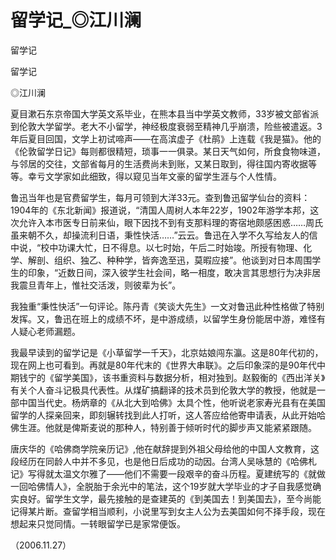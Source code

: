# 留学记_◎江川澜

留学记

留学记

◎江川澜

夏目漱石东京帝国大学英文系毕业，在熊本县当中学英文教师，33岁被文部省派到伦敦大学留学。老大不小留学，神经极度衰弱至精神几乎崩溃，险些被遣返。3年后夏目回国，文学上初试啼声——在高滨虚子《杜鹃》上连载《我是猫》。他的《伦敦留学日记》每则都很精短，琐事一一俱录。某日天气如何，所食食物味道，与邻居的交往，文部省每月的生活费尚未到账，又某日取到，得往国内寄收据等等。幸亏文学家如此细致，得以窥见当年文豪的留学生涯与个人性情。

鲁迅当年也是官费留学生，每月可领到大洋33元。查到鲁迅留学仙台的资料：1904年的《东北新闻》报道说，“清国人周树人本年22岁，1902年游学本邦，这次允许入本市医专日前来仙，眼下因找不到有支那料理的寄宿地颇感困惑……周氏虽来朝不久，却操流利日语，秉性快活……”云云。鲁迅在入学不久写给友人的信中说，“校中功课大忙，日不得息。以七时始，午后二时始竣。所授有物理、化学、解剖、组织、独乙、种种学，皆奔逸至迅，莫暇应接”。他谈到对日本周围学生的印象，“近数日间，深入彼学生社会间，略一相度，敢决言其思想行为决非居我震旦青年上，惟社交活泼，则彼辈为长”。

我独重“秉性快活”一句评论。陈丹青《笑谈大先生》一文对鲁迅此种性格做了特别发挥。又，鲁迅在班上的成绩不坏，是中游成绩，以留学生身份能居中游，难怪有人疑心老师漏题。

我最早读到的留学记是《小草留学一千天》，北京姑娘闯东瀛。这是80年代初的，现在网上也可看到。再就是80年代末的《世界大串联》。之后印象深的是90年代中期钱宁的《留学美国》，该书重资料与数据分析，相对独到。赵毅衡的《西出洋关》有关个人奋斗记极具代表性。从煤矿搞翻译的技术员到伦敦大学的教授，他就是一部中国当代史。杨炳章的《从北大到哈佛》太具个性，他听说老家寿光县有在美国留学的人探亲回来，即刻辗转找到此人打听，这人答应给他寄申请表，从此开始哈佛生涯。他就是俾斯麦说的那种人，特别善于倾听时代的脚步声又能紧紧跟随。

唐庆华的《哈佛商学院亲历记》,他在献辞提到外祖父母给他的中国人文教育，这段经历在同龄人中并不多见，也是他日后成功的动因。台湾人吴咏慧的《哈佛札记》写得就太温文尔雅了——他们不需要一段艰辛的奋斗历程。夏建统写的《就做一回哈佛情人》，全脱胎于余光中的笔法，这个19岁就大学毕业的才子自我感觉确实良好。留学生文学，最先接触的是查建英的《到美国去！到美国去》，至今尚能记得某片断。查留学相当顺利，小说里写到女主人公为去美国如何不择手段，现在想起来只觉同情。一转眼留学已是家常便饭。

（2006.11.27）